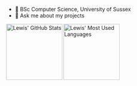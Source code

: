 - 🌱 BSc Computer Science, University of Sussex
- 💬 Ask me about my projects

<a>
  <img align="left" height=150 src="https://github-readme-stats.vercel.app/api?username=lewisrye&hide=contribs,issues&hide_border=true&theme=merko&disable_animations=true" alt="Lewis' GitHub Stats" style="max-width: 100%; padding-right: 0px;" /
</a> 

<a>
  <img align="center" height=150 src="https://github-readme-stats.vercel.app/api/top-langs/?username=LewisRye&layout=compact&hide_border=true&theme=merko" alt="Lewis' Most Used Languages" />
</a>
